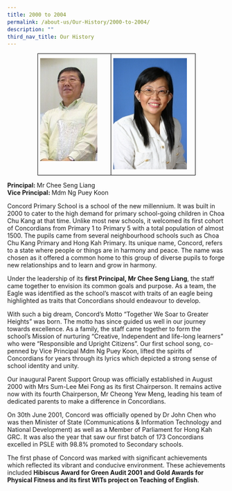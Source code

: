 ```yaml
---
title: 2000 to 2004
permalink: /about-us/Our-History/2000-to-2004/
description: ""
third_nav_title: Our History
---
```

<style type="text/css">
.tg  {border-collapse:collapse;border-spacing:0;margin:0px auto;}
.tg td{border-color:black;border-style:solid;border-width:1px;font-family:Arial, sans-serif;font-size:14px;
  overflow:hidden;padding:10px 5px;word-break:normal;}
.tg th{border-color:black;border-style:solid;border-width:1px;font-family:Arial, sans-serif;font-size:14px;
  font-weight:normal;overflow:hidden;padding:10px 5px;word-break:normal;}
.tg .tg-0lax{text-align:left;vertical-align:top}
</style>
<table class="tg" style="undefined;table-layout: fixed; width: 365px">
<colgroup>
<col style="width: 170px">
<col style="width: 195px">
</colgroup>
<tbody>
  <tr>
    <td class="tg-0lax"><img src="/images/Mr%20Chee2.jpeg"></td>
    <td class="tg-0lax"><img src="/images/Puey%20Koon.jpeg"></td>
  </tr>
</tbody>
</table>

<b>Principal: </b>Mr Chee Seng Liang    
<b>Vice Principal: </b>Mdm Ng Puey Koon

Concord Primary School is a school of the new millennium. It was built in 2000 to cater to the high demand for primary school-going children in Choa Chu Kang at that time. Unlike most new schools, it welcomed its first cohort of Concordians from Primary 1 to Primary 5 with a total population of almost 1500. The pupils came from several neighbourhood schools such as Choa Chu Kang Primary and Hong Kah Primary. Its unique name, Concord, refers to a state where people or things are in harmony and peace. The name was chosen as it offered a common home to this group of diverse pupils to forge new relationships and to learn and grow in harmony.

  

Under the leadership of its **first Principal, Mr Chee Seng Liang**, the staff came together to envision its common goals and purpose. As a team, the Eagle was identified as the school’s mascot with traits of an eagle being highlighted as traits that Concordians should endeavour to develop.

  

With such a big dream, Concord’s Motto “Together We Soar to Greater Heights” was born. The motto has since guided us well in our journey towards excellence. As a family, the staff came together to form the school’s Mission of nurturing “Creative, Independent and life-long learners” who were “Responsible and Upright Citizens”. Our first school song, co-penned by Vice Principal Mdm Ng Puey Koon, lifted the spirits of Concordians for years through its lyrics which depicted a strong sense of school identity and unity.

  

Our inaugural Parent Support Group was officially established in August 2000 with Mrs Sum-Lee Mei Fong as its first Chairperson. It remains active now with its fourth Chairperson, Mr Cheong Yew Meng, leading his team of dedicated parents to make a difference in Concordians.

  

On 30th June 2001, Concord was officially opened by Dr John Chen who was then Minister of State (Communications & Information Technology and National Development) as well as a Member of Parliament for Hong Kah GRC. It was also the year that saw our first batch of 173 Concordians excelled in PSLE with 98.8% promoted to Secondary schools.

  

The first phase of Concord was marked with significant achievements which reflected its vibrant and conducive environment. These achievements included **Hibiscus Award for Green Audit 2001 and Gold Awards for Physical Fitness and its first WITs project on Teaching of English**.